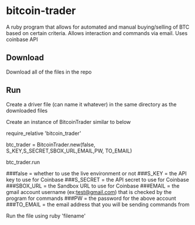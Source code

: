 # bitcoin-trader
A ruby program that allows for automated and manual buying/selling of BTC based on certain criteria. Allows interaction and commands via email. Uses coinbase API

## Download
Download all of the files in the repo

## Run
Create a driver file (can name it whatever) in the same directory as the downloaded files

Create an instance of BitcoinTrader similar to below

require_relative 'bitcoin_trader'

btc_trader = BitcoinTrader.new(false, S_KEY,S_SECRET,SBOX_URL,EMAIL,PW, TO_EMAIL)

btc_trader.run


###false = whether to use the live environment or not
###S_KEY = the API key to use for Coinbase
###S_SECRET = the API secret to use for Coinbase
###SBOX_URL = the Sandbox URL to use for Coinbase
###EMAIL = the gmail account username (ex:test@gmail.com) that is checked by the program for commands
###PW = the password for the above account
###TO_EMAIL = the email address that you will be sending commands from

Run the file using ruby 'filename'
